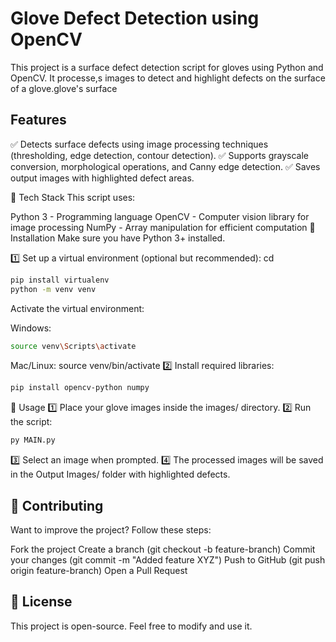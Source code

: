 # Glove Defect Detection using OpenCV
This project is a surface defect detection script for gloves using Python and OpenCV. It processe,s images to detect and highlight defects on the surface of a glove.glove's surface

## Features
✅ Detects surface defects using image processing techniques (thresholding, edge detection, contour detection).
✅ Supports grayscale conversion, morphological operations, and Canny edge detection.
✅ Saves output images with highlighted defect areas.

📌 Tech Stack
This script uses:

Python 3 - Programming language
OpenCV - Computer vision library for image processing
NumPy - Array manipulation for efficient computation
🔧 Installation
Make sure you have Python 3+ installed.

1️⃣ Set up a virtual environment (optional but recommended):
cd <your-project-directory>
```bash
pip install virtualenv
python -m venv venv
```
Activate the virtual environment:

Windows:
```bash
source venv\Scripts\activate
```
Mac/Linux:
source venv/bin/activate
2️⃣ Install required libraries:
```bash
pip install opencv-python numpy
```
🚀 Usage
1️⃣ Place your glove images inside the images/ directory.
2️⃣ Run the script:
```bash
py MAIN.py
```
3️⃣ Select an image when prompted.
4️⃣ The processed images will be saved in the Output Images/ folder with highlighted defects.

## 🤝 Contributing
Want to improve the project? Follow these steps:

Fork the project
Create a branch (git checkout -b feature-branch)
Commit your changes (git commit -m "Added feature XYZ")
Push to GitHub (git push origin feature-branch)
Open a Pull Request

## 📜 License
This project is open-source. Feel free to modify and use it.



